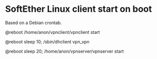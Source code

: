 # SoftEther Linux client start on boot

Based on a Debian crontab.

@reboot /home/anon/vpnclient/vpnclient start

@reboot sleep 10; /sbin/dhclient vpn_vpn

@reboot sleep 20; /home/anon/vpnserver/vpnserver start
